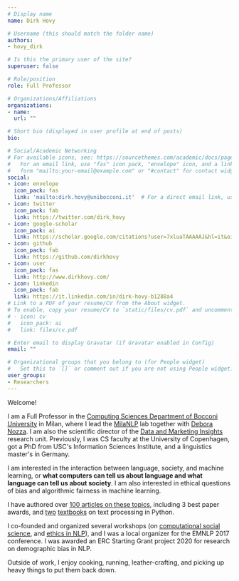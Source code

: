 ```yaml
---
# Display name
name: Dirk Hovy

# Username (this should match the folder name)
authors:
- hovy_dirk

# Is this the primary user of the site?
superuser: false

# Role/position
role: Full Professor

# Organizations/Affiliations
organizations:
- name:
  url: ""

# Short bio (displayed in user profile at end of posts)
bio:

# Social/Academic Networking
# For available icons, see: https://sourcethemes.com/academic/docs/page-builder/#icons
#   For an email link, use "fas" icon pack, "envelope" icon, and a link in the
#   form "mailto:your-email@example.com" or "#contact" for contact widget.
social:
- icon: envelope
  icon_pack: fas
  link: 'mailto:dirk.hovy@unibocconi.it'  # For a direct email link, use "mailto:debora.nozza@unibocconi.it".
- icon: twitter
  icon_pack: fab
  link: https://twitter.com/dirk_hovy
- icon: google-scholar
  icon_pack: ai
  link: https://scholar.google.com/citations?user=7xluaTAAAAAJ&hl=it&oi=ao
- icon: github
  icon_pack: fab
  link: https://github.com/dirkhovy
- icon: user
  icon_pack: fas
  link: http://www.dirkhovy.com/
- icon: linkedin
  icon_pack: fab
  link: https://it.linkedin.com/in/dirk-hovy-b1288a4
# Link to a PDF of your resume/CV from the About widget.
# To enable, copy your resume/CV to `static/files/cv.pdf` and uncomment the lines below.
# - icon: cv
#   icon_pack: ai
#   link: files/cv.pdf

# Enter email to display Gravatar (if Gravatar enabled in Config)
email: ""

# Organizational groups that you belong to (for People widget)
#   Set this to `[]` or comment out if you are not using People widget.
user_groups:
- Researchers
---
```



Welcome!

I am a Full Professor in the [Computing Sciences Department of Bocconi University](https://cs.unibocconi.eu/) in Milan, where I lead the [MilaNLP](https://milanlproc.github.io/) lab together with [Debora Nozza](www.deboranozza.com).
I am also the scientific director of the [Data and Marketing Insights](www.dmi.unibocconi.eu/) research unit. 
Previously, I was CS faculty at the University of Copenhagen, got a PhD from USC's Information Sciences Institute, and a linguistics master's in Germany.

I am interested in the interaction between language, society, and machine learning, or **what computers can tell us about language and what language can tell us about society**. I am also interested in ethical questions of bias and algorithmic fairness in machine learning.

I have authored over [100 articles on these topics](https://scholar.google.com/citations?user=7xluaTAAAAAJ&hl=it&oi=ao), including 3 best paper awards, and [two](https://www.cambridge.org/core/elements/text-analysis-in-python-for-social-scientists/BFAB0A3604C7E29F6198EA2F7941DFF3) [textbooks](https://www.cambridge.org/core/elements/abs/text-analysis-in-python-for-social-scientists/54B82AEA3FB586919A2265E6799ACB11) on text processing in Python.

I co-founded and organized several workshops (on [computational social science](https://sites.google.com/site/nlpandcss/), and [ethics in NLP](http://ethicsinnlp.com/)), and I was a local organizer for the EMNLP 2017 conference.
I was awarded an ERC Starting Grant project 2020 for research on demographic bias in NLP.

Outside of work, I enjoy cooking, running, leather-crafting, and picking up heavy things to put them back down.

